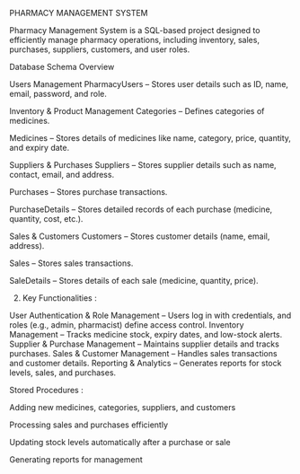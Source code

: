  PHARMACY MANAGEMENT SYSTEM
 
 Pharmacy Management System is a SQL-based project designed to efficiently manage pharmacy operations, including inventory, sales, purchases, suppliers, customers, and user roles. 

 Database Schema Overview

  Users Management
PharmacyUsers – Stores user details such as ID, name, email, password, and role.

   Inventory & Product Management
Categories – Defines categories of medicines.

Medicines – Stores details of medicines like name, category, price, quantity, and expiry date.

  Suppliers & Purchases
Suppliers – Stores supplier details such as name, contact, email, and address.

Purchases – Stores purchase transactions.

PurchaseDetails – Stores detailed records of each purchase (medicine, quantity, cost, etc.).

   Sales & Customers
Customers – Stores customer details (name, email, address).

Sales – Stores sales transactions.

SaleDetails – Stores details of each sale (medicine, quantity, price).

2. Key Functionalities :

 User Authentication & Role Management – Users log in with credentials, and roles (e.g., admin, pharmacist) define access control.
   Inventory Management – Tracks medicine stock, expiry dates, and low-stock alerts.
   Supplier & Purchase Management – Maintains supplier details and tracks purchases.
   Sales & Customer Management – Handles sales transactions and customer details.
   Reporting & Analytics – Generates reports for stock levels, sales, and purchases.
   
 Stored Procedures :
 
   Adding new medicines, categories, suppliers, and customers 
   
  Processing sales and purchases efficiently
  
  Updating stock levels automatically after a purchase or sale
  
  Generating reports for management


